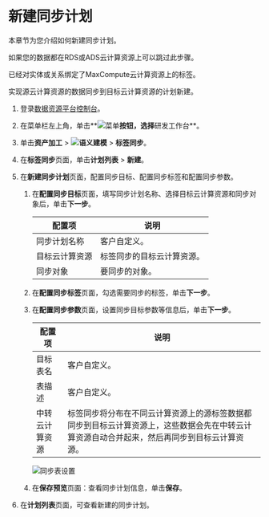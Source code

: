 # 新建同步计划

本章节为您介绍如何新建同步计划。

如果您的数据都在RDS或ADS云计算资源上可以跳过此步骤。

已经对实体或关系绑定了MaxCompute云计算资源上的标签。

实现源云计算资源的数据同步到目标云计算资源的计划新建。

1.  登录[数据资源平台控制台](https://dataq.console.aliyun.com)。

2.  在菜单栏左上角，单击**![菜单](https://static-aliyun-doc.oss-accelerate.aliyuncs.com/assets/img/zh-CN/6504337061/p188771.png)**按钮，选择**研发工作台**。

3.  单击**资产加工** \> **![语义建模](https://static-aliyun-doc.oss-accelerate.aliyuncs.com/assets/img/zh-CN/1290330161/p208848.png)** \> **标签同步**。

4.  在**标签同步**页面，单击**计划列表** \> **新建**。

5.  在**新建同步计划**页面，配置同步目标、配置同步标签和配置同步参数。

    1.  在**配置同步目标**页面，填写同步计划名称、选择目标云计算资源和同步对象后，单击**下一步**。

        |配置项|说明|
        |---|--|
        |同步计划名称|客户自定义。|
        |目标云计算资源|标签同步的目标云计算资源。|
        |同步对象|要同步的对象。|

    2.  在**配置同步标签**页面，勾选需要同步的标签，单击**下一步**。

    3.  在**配置同步参数**页面，设置同步目标参数等信息后，单击**下一步**。

        |配置项|说明|
        |---|--|
        |目标表名|客户自定义。|
        |表描述|客户自定义。|
        |中转云计算资源|标签同步将分布在不同云计算资源上的源标签数据都同步到目标云计算资源上，这些数据会先在中转云计算资源自动合并起来，然后再同步到目标云计算资源。|

        ![同步表设置](https://static-aliyun-doc.oss-accelerate.aliyuncs.com/assets/img/zh-CN/2867900161/p204920.png)

    4.  在**保存预览**页面：查看同步计划信息，单击**保存**。

6.  在**计划列表**页面，可查看新建的同步计划。


